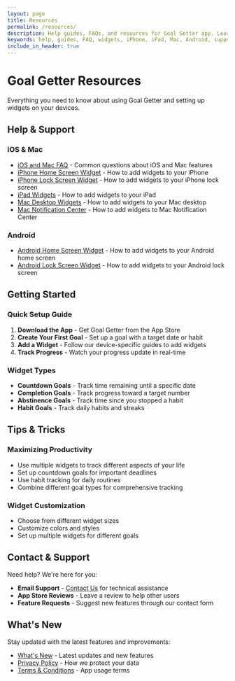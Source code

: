 ```yaml
---
layout: page
title: Resources
permalink: /resources/
description: Help guides, FAQs, and resources for Goal Getter app. Learn how to use widgets on iPhone, iPad, Mac, and Android.
keywords: help, guides, FAQ, widgets, iPhone, iPad, Mac, Android, support
include_in_header: true
---
```


# Goal Getter Resources

Everything you need to know about using Goal Getter and setting up widgets on your devices.

## Help & Support

### iOS & Mac
- [iOS and Mac FAQ](/help/ios-mac-faq) - Common questions about iOS and Mac features
- [iPhone Home Screen Widget](/help/iphone-home-screen-widget) - How to add widgets to your iPhone
- [iPhone Lock Screen Widget](/help/iphone-lock-screen-widget) - How to add widgets to your iPhone lock screen
- [iPad Widgets](/help/ipad-widgets) - How to add widgets to your iPad
- [Mac Desktop Widgets](/help/mac-desktop-widgets) - How to add widgets to your Mac desktop
- [Mac Notification Center](/help/mac-notification-center) - How to add widgets to Mac Notification Center

### Android
- [Android Home Screen Widget](/help/android-home-screen-widget) - How to add widgets to your Android home screen
- [Android Lock Screen Widget](/help/android-lock-screen-widget) - How to add widgets to your Android lock screen

## Getting Started

### Quick Setup Guide
1. **Download the App** - Get Goal Getter from the App Store
2. **Create Your First Goal** - Set up a goal with a target date or habit
3. **Add a Widget** - Follow our device-specific guides to add widgets
4. **Track Progress** - Watch your progress update in real-time

### Widget Types
- **Countdown Goals** - Track time remaining until a specific date
- **Completion Goals** - Track progress toward a target number
- **Abstinence Goals** - Track time since you stopped a habit
- **Habit Goals** - Track daily habits and streaks

## Tips & Tricks

### Maximizing Productivity
- Use multiple widgets to track different aspects of your life
- Set up countdown goals for important deadlines
- Use habit tracking for daily routines
- Combine different goal types for comprehensive tracking

### Widget Customization
- Choose from different widget sizes
- Customize colors and styles
- Set up multiple widgets for different goals

## Contact & Support

Need help? We're here for you:

- **Email Support** - [Contact Us](/contactus) for technical assistance
- **App Store Reviews** - Leave a review to help other users
- **Feature Requests** - Suggest new features through our contact form

## What's New

Stay updated with the latest features and improvements:

- [What's New](/changelog) - Latest updates and new features
- [Privacy Policy](/privacypolicy) - How we protect your data
- [Terms & Conditions](/termsandconditions) - App usage terms

<script type="application/ld+json">
{
  "@context": "https://schema.org",
  "@type": "WebPage",
  "name": "Goal Getter Resources",
  "description": "Help guides, FAQs, and resources for Goal Getter app with widget setup instructions",
  "url": "https://goalgetter.app/resources/",
  "mainEntity": {
    "@type": "SoftwareApplication",
    "name": "Goal Getter",
    "applicationCategory": "ProductivityApplication",
    "operatingSystem": ["iOS", "iPadOS", "macOS", "Android"],
    "offers": {
      "@type": "Offer",
      "price": "0",
      "priceCurrency": "USD"
    }
  }
}
</script>
